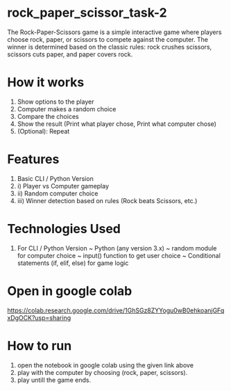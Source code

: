# rock_paper_scissor_task-2

The Rock-Paper-Scissors game is a simple interactive game where players choose rock, paper, or scissors
to compete against the computer. The winner is determined based on the classic rules: rock crushes scissors, 
scissors cuts paper, and paper covers rock.



# How it works

1. Show options to the player
2. Computer makes a random choice
3. Compare the choices
4.  Show the result
    (Print what player chose,
    Print what computer chose)
5. (Optional): Repeat

# Features

1. Basic CLI / Python Version
2. i) Player vs Computer gameplay
3. ii) Random computer choice
4. iii) Winner detection based on rules (Rock beats Scissors, etc.)

# Technologies Used
1. For CLI / Python Version
~ Python (any version 3.x)
~ random module for computer choice
~ input() function to get user choice
~ Conditional statements (if, elif, else) for game logic


# Open in google colab

https://colab.research.google.com/drive/1GhSGz8ZYYogu0wB0ehkoanjGFqxDgOCK?usp=sharing



# How to run

1. open the notebook in google colab using the given link above
2. play with the computer by choosing (rock, paper, scissors).
3. play untill the game ends.

   


